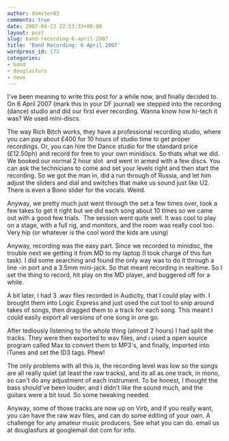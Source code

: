 ```yaml
---
author: domster83
comments: true
date: 2007-04-23 22:53:33+00:00
layout: post
slug: band-recording-6-april-2007
title: 'Band Recording: 6 April 2007'
wordpress_id: 173
categories:
- band
- douglasfurs
- news
---
```


I've been meaning to write this post for a while now, and finally decided to.
On 6 April 2007 (mark this in your DF journal) we stepped into the recording (dance) studio and did our first ever recording. Wanna know how hi-tech it was? We used mini-discs.




The way Rich Bitch works, they have a professional recording studio, where you can pay about £400 for 10 hours of studio time to get proper recordings. Or, you can hire the Dance studio for the standard price (£12.50ph) and record for free to your own minidiscs. So thats what we did. We booked our normal 2 hour slot  and went in armed with a few discs. You can ask the technicians to come and set your levels right and then start the recording. So we got the man in, did a run through of Russia, and let him adjust the sliders and dial and switches that make us sound just like U2. There is even a Bono slider for the vocals. Weird.




Anyway, we pretty much just went through the set a few times over, took a few takes to get it right but we did each song about 10 times so we came out with a good few trials.  The session went quite well. It was cool to play on a stage, with a full rig, and monitors, and the room was really cool too. Very hip (or whatever is the cool word the kids are using)




Anyway, recording was the easy part. Since we recorded to minidisc, the trouble next we getting it from MD to my laptop (I took charge of this fun task). I did some searching and found the only way was to do it through a line -in port and a 3.5mm mini-jack. So that meant recording in realtime. So I set the thing to record, hit play on the MD player, and buggered off for a while.




A bit later, I had 3 .wav files recorded in Audicity, that I could play with. I brought them into Logic Express and just used the cut tool to snip around takes of songs, then dragged them to a track for each song. This meant I could easily export all versions of one song in one go.




After tediously listening to the whole thing (almost 2 hours) I had split the tracks. They were then exported to wav files, and i used a open source program called Max to convert them to MP3's, and finally, imported into iTunes and set the ID3 tags. Phew!




The only problems with all this is, the recording level was low so the songs are all really quiet (at least the raw tracks), and its all as one track, in mono, so can't do any adjustment of each instrument. To be honest, I thought the bass should've been louder, and I didn't like the sound much, and the guitars were a bit loud. So some tweaking needed.




Anyway, some of those tracks are now up on Virb, and if you really want, you can have the raw wav files, and can do some editing of your own. A challenge for any amateur music producers. See what you can do. email us at douglasfurs at googlemail dot com for info.
